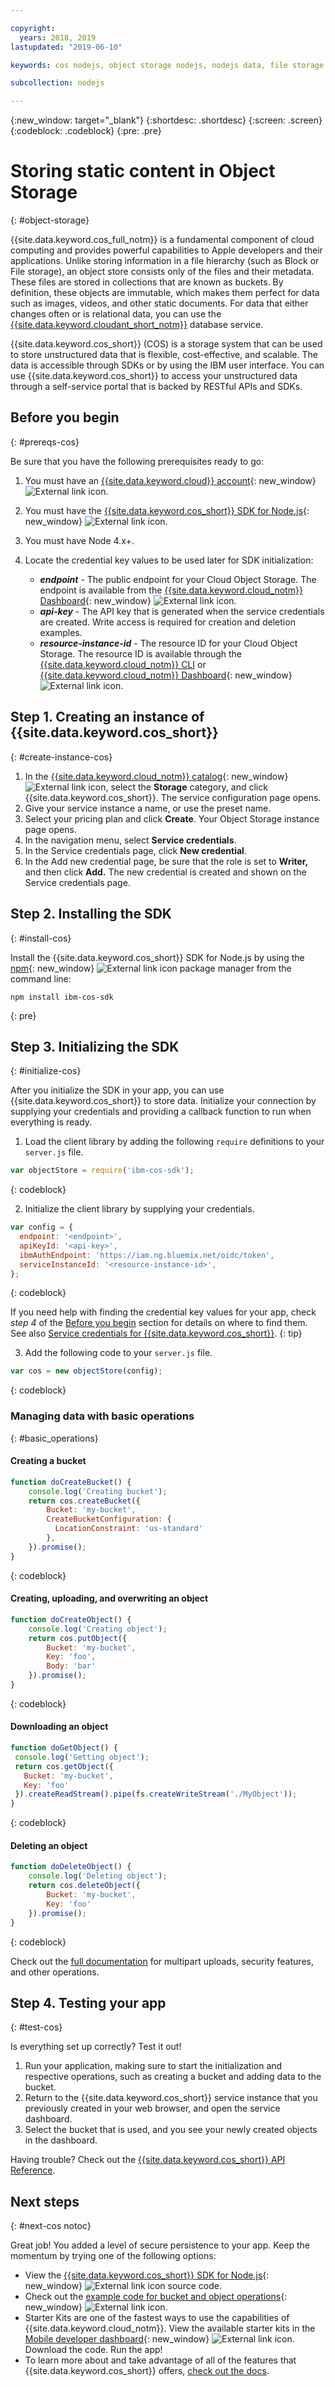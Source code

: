 ```yaml
---

copyright:
  years: 2018, 2019
lastupdated: "2019-06-10"

keywords: cos nodejs, object storage nodejs, nodejs data, file storage nodejs, ibm-cos-sdk nodejs, creating object nodejs, downloading object nodejs, static nodejs

subcollection: nodejs

---
```


{:new_window: target="_blank"}
{:shortdesc: .shortdesc}
{:screen: .screen}
{:codeblock: .codeblock}
{:pre: .pre}

# Storing static content in Object Storage
{: #object-storage}

<!-- Sample Code for the SDK: https://github.com/ibm/ibm-cos-sdk-js#example-code -->

<!-- More sample code: https://cloud.ibm.com/docs/services/cloud-object-storage/libraries?topic=cloud-object-storage-node -->

<!-- Object storage tutorial under the Storing and sharing data topicgroup:
https://cloud.ibm.com/docs/services/cloud-object-storage?topic=cloud-object-storage-about -->

{{site.data.keyword.cos_full_notm}} is a fundamental component of cloud computing and provides powerful capabilities to Apple developers and their applications. Unlike storing information in a file hierarchy (such as Block or File storage), an object store consists only of the files and their metadata. These files are stored in collections that are known as buckets. By definition, these objects are immutable, which makes them perfect for data such as images, videos, and other static documents. For data that either changes often or is relational data, you can use the [{{site.data.keyword.cloudant_short_notm}}](/docs/node?topic=nodejs-cloudant) database service.

{{site.data.keyword.cos_short}} (COS) is a storage system that can be used to store unstructured data that is flexible, cost-effective, and scalable. The data is accessible through SDKs or by using the IBM user interface. You can use {{site.data.keyword.cos_short}} to access your unstructured data through a self-service portal that is backed by RESTful APIs and SDKs.

## Before you begin
{: #prereqs-cos}

Be sure that you have the following prerequisites ready to go:
1. You must have an [{{site.data.keyword.cloud}} account](https://cloud.ibm.com/registration){: new_window} ![External link icon](../icons/launch-glyph.svg "External link icon").
2. You must have the [{{site.data.keyword.cos_short}} SDK for Node.js](https://github.com/ibm/ibm-cos-sdk-js){: new_window} ![External link icon](../icons/launch-glyph.svg "External link icon").
3. You must have Node 4.x+.
4. Locate the credential key values to be used later for SDK initialization:

    * _**endpoint**_ - The public endpoint for your Cloud Object Storage. The endpoint is available from the [{{site.data.keyword.cloud_notm}} Dashboard](https://cloud.ibm.com/resources){: new_window} ![External link icon](../icons/launch-glyph.svg "External link icon").
    * _**api-key**_ - The API key that is generated when the service credentials are created. Write access is required for creation and deletion examples.
    * _**resource-instance-id**_ - The resource ID for your Cloud Object Storage. The resource ID is available through the [{{site.data.keyword.cloud_notm}} CLI](/docs/cli?topic=cloud-cli-getting-started) or [{{site.data.keyword.cloud_notm}} Dashboard](https://cloud.ibm.com/resources){: new_window} ![External link icon](../icons/launch-glyph.svg "External link icon").

## Step 1. Creating an instance of {{site.data.keyword.cos_short}}
{: #create-instance-cos}

1. In the [{{site.data.keyword.cloud_notm}} catalog](https://cloud.ibm.com/catalog){: new_window} ![External link icon](../icons/launch-glyph.svg "External link icon"), select the **Storage** category, and click {{site.data.keyword.cos_short}}. The service configuration page opens.
2. Give your service instance a name, or use the preset name.
3. Select your pricing plan and click **Create**. Your Object Storage instance page opens.
4. In the navigation menu, select **Service credentials**.
5. In the Service credentials page, click **New credential**.
6. In the Add new credential page, be sure that the role is set to **Writer,** and then click **Add.** The new credential is created and shown on the Service credentials page.

## Step 2. Installing the SDK
{: #install-cos}

Install the {{site.data.keyword.cos_short}} SDK for Node.js by using the [npm](https://nodejs.org/en/){: new_window} ![External link icon](../icons/launch-glyph.svg "External link icon") package manager from the command line:
```
npm install ibm-cos-sdk
```
{: pre}

## Step 3. Initializing the SDK
{: #initialize-cos}

After you initialize the SDK in your app, you can use {{site.data.keyword.cos_short}} to store data. Initialize your connection by supplying your credentials and providing a callback function to run when everything is ready.

1. Load the client library by adding the following `require` definitions to your `server.js` file.
  ```js
  var objectStore = require('ibm-cos-sdk');
  ```
  {: codeblock}

2. Initialize the client library by supplying your credentials.
  ```js
  var config = {
    endpoint: '<endpoint>',
    apiKeyId: '<api-key>',
    ibmAuthEndpoint: 'https://iam.ng.bluemix.net/oidc/token',
    serviceInstanceId: '<resource-instance-id>',
  };
  ```
  {: codeblock}

  If you need help with finding the credential key values for your app, check *step 4* of the [Before you begin](#prereqs-cos) section for details on where to find them. See also [Service credentials for {{site.data.keyword.cos_short}}](/docs/services/cloud-object-storage/iam?topic=cloud-object-storage-service-credentials).
  {: tip}

3. Add the following code to your `server.js` file.
  ```js
  var cos = new objectStore(config);
  ```
  {: codeblock}

### Managing data with basic operations
{: #basic_operations}
<!--Borrowed from https://github.com/ibm/ibm-cos-sdk-js#example-code-->

#### Creating a bucket
```js
function doCreateBucket() {
    console.log('Creating bucket');
    return cos.createBucket({
        Bucket: 'my-bucket',
        CreateBucketConfiguration: {
          LocationConstraint: 'us-standard'
        },
    }).promise();
}
```
{: codeblock}

#### Creating, uploading, and overwriting an object
```js
function doCreateObject() {
    console.log('Creating object');
    return cos.putObject({
        Bucket: 'my-bucket',
        Key: 'foo',
        Body: 'bar'
    }).promise();
}
```
{: codeblock}

#### Downloading an object
<!-- Verify this snippet with Nick when he returns from vacation -->
```js
function doGetObject() {
 console.log('Getting object');
 return cos.getObject({
   Bucket: 'my-bucket',
   Key: 'foo'
 }).createReadStream().pipe(fs.createWriteStream('./MyObject'));
}
```
{: codeblock}

#### Deleting an object
```js
function doDeleteObject() {
    console.log('Deleting object');
    return cos.deleteObject({
        Bucket: 'my-bucket',
        Key: 'foo'
    }).promise();
}
```
{: codeblock}

Check out the [full documentation](/docs/services/cloud-object-storage?topic=cloud-object-storage-node) for multipart uploads, security features, and other operations.

## Step 4. Testing your app
{: #test-cos}

Is everything set up correctly? Test it out!

1. Run your application, making sure to start the initialization and respective operations, such as creating a bucket and adding data to the bucket.
2. Return to the {{site.data.keyword.cos_short}} service instance that you previously created in your web browser, and open the service dashboard.
3. Select the bucket that is used, and you see your newly created objects in the dashboard.

Having trouble? Check out the [{{site.data.keyword.cos_short}} API Reference](/docs/services/cloud-object-storage?topic=cloud-object-storage-compatibility-api).

## Next steps
{: #next-cos notoc}

Great job! You added a level of secure persistence to your app. Keep the momentum by trying one of the following options:

* View the [{{site.data.keyword.cos_short}} SDK for Node.js](https://github.com/ibm/ibm-cos-sdk-js){: new_window} ![External link icon](../icons/launch-glyph.svg "External link icon") source code.
* Check out the [example code for bucket and object operations](https://github.com/ibm/ibm-cos-sdk-js#example-code){: new_window} ![External link icon](../icons/launch-glyph.svg "External link icon").
* Starter Kits are one of the fastest ways to use the capabilities of {{site.data.keyword.cloud_notm}}. View the available starter kits in the [Mobile developer dashboard](https://cloud.ibm.com/developer/mobile/dashboard){: new_window} ![External link icon](../icons/launch-glyph.svg "External link icon"). Download the code. Run the app!
* To learn more about and take advantage of all of the features that {{site.data.keyword.cos_short}} offers, [check out the docs](/docs/services/cloud-object-storage?topic=cloud-object-storage-about).